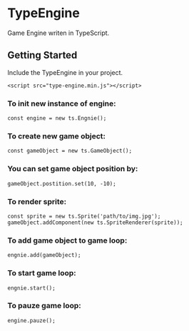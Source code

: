 # TypeEngine

Game Engine writen in TypeScript.

## Getting Started

Include the TypeEngine in your project.

```
<script src="type-engine.min.js"></script>
```

### To init new instance of engine: 
```
const engine = new ts.Engnie();
```

### To create new game object:
```
const gameObject = new ts.GameObject();
```

### You can set game object position by:
```
gameObject.postition.set(10, -10);
```
### To render sprite:
```
const sprite = new ts.Sprite('path/to/img.jpg');
gameObject.addComponent(new ts.SpriteRenderer(sprite));
```
### To add game object to game loop:
```
engnie.add(gameObject);
```
### To start game loop:
```
engnie.start();
```
### To pauze game loop: 
```
engine.pauze();
```